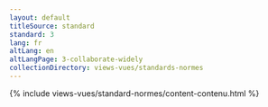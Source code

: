 ```yaml
---
layout: default
titleSource: standard
standard: 3
lang: fr
altLang: en
altLangPage: 3-collaborate-widely
collectionDirectory: views-vues/standards-normes
---
```

{% include views-vues/standard-normes/content-contenu.html %}
